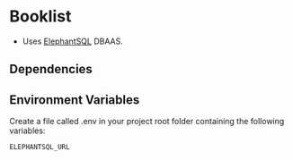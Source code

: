 # Booklist

* Uses [ElephantSQL](https://api.elephantsql.com/) DBAAS.

## Dependencies


## Environment Variables

Create a file called .env in your project root folder containing the following variables:

```
ELEPHANTSQL_URL
```